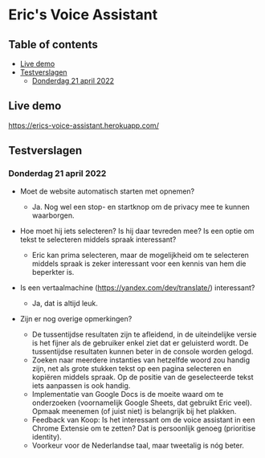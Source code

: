 # Eric's Voice Assistant

## Table of contents
- [Live demo](#live-demo)
- [Testverslagen](#testverslagen)
  * [Donderdag 21 april 2022](#donderdag-21-april-2022)

## Live demo
https://erics-voice-assistant.herokuapp.com/

## Testverslagen

### Donderdag 21 april 2022
- Moet de website automatisch starten met opnemen?
  * Ja. Nog wel een stop- en startknop om de privacy mee te kunnen waarborgen.

- Hoe moet hij iets selecteren? Is hij daar tevreden mee? Is een optie om tekst te selecteren middels spraak interessant?
  * Eric kan prima selecteren, maar de mogelijkheid om te selecteren middels spraak is zeker interessant voor een kennis van hem die beperkter is.

- Is een vertaalmachine (https://yandex.com/dev/translate/) interessant?
  * Ja, dat is altijd leuk.

- Zijn er nog overige opmerkingen?
	*	De tussentijdse resultaten zijn te afleidend, in de uiteindelijke versie is het fijner als de gebruiker enkel ziet dat er geluisterd wordt. De tussentijdse resultaten kunnen beter in de console worden gelogd.
	*	Zoeken naar meerdere instanties van hetzelfde woord zou handig zijn, net als grote stukken tekst op een pagina selecteren en kopiëren middels spraak. Op de positie van de geselecteerde tekst iets aanpassen is ook handig.
	*	Implementatie van Google Docs is de moeite waard om te onderzoeken (voornamelijk Google Sheets, dat gebruikt Eric veel). Opmaak meenemen (of juist niet) is belangrijk bij het plakken.
	*	Feedback van Koop: Is het interessant om de voice assistant in een Chrome Extensie om te zetten? Dat is persoonlijk genoeg (prioritise identity).
	*	Voorkeur voor de Nederlandse taal, maar tweetalig is nóg beter.

<!-- Add a link to your live demo in Github Pages 🌐-->

<!-- ☝️ replace this description with a description of your own work -->

<!-- replace the code in the /docs folder with your own, so you can showcase your work with GitHub Pages 🌍 -->

<!-- Add a nice poster image here at the end of the week, showing off your shiny frontend 📸 -->

<!-- Maybe a table of contents here? 📚 -->

<!-- How about a section that describes how to install this project? 🤓 -->

<!-- ...but how does one use this project? What are its features 🤔 -->

<!-- Maybe a checklist of done stuff and stuff still on your wishlist? ✅ -->

<!-- How about a license here? 📜 (or is it a licence?) 🤷 -->
